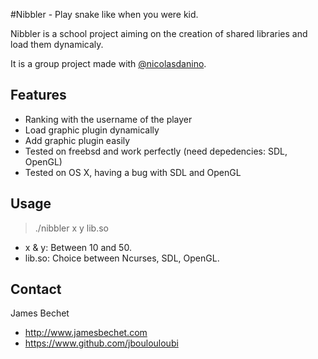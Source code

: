 #Nibbler - Play snake like when you were kid.

Nibbler is a school project aiming on the creation of shared libraries and load them dynamicaly.

It is a group project made with [@nicolasdanino](https://github.com/nicolasdanino?source=cc). 

## Features

- Ranking with the username of the player
- Load graphic plugin dynamically
- Add graphic plugin easily
- Tested on freebsd and work perfectly (need depedencies: SDL, OpenGL)
- Tested on OS X, having a bug with SDL and OpenGL 

## Usage

> ./nibbler x y lib.so

- x & y: Between 10 and 50.
- lib.so: Choice between Ncurses, SDL, OpenGL.

## Contact

James Bechet

- http://www.jamesbechet.com
- https://www.github.com/jboulouloubi
